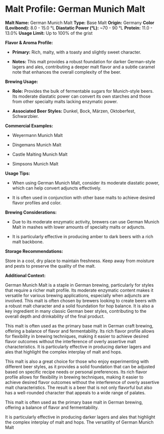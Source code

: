 # Malt Profile: German Munich Malt

**Malt Name:** German Munich Malt
**Type:** Base Malt
**Origin:** Germany
**Color (Lovibond):** 8.0 - 15.0 °L
**Diastatic Power (°L):** ~70 - 90 °L
**Protein:** 11.0 - 13.0%
**Usage Limit:** Up to 100% of the grist

**Flavor & Aroma Profile:**

* **Primary:** Rich, malty, with a toasty and slightly sweet character.

* **Notes:** This malt provides a robust foundation for darker German-style lagers and ales, contributing a deeper malt flavor and a subtle caramel note that enhances the overall complexity of the beer.

**Brewing Usage:**

* **Role:** Provides the bulk of fermentable sugars for Munich-style beers. Its moderate diastatic power can convert its own starches and those from other specialty malts lacking enzymatic power.

* **Associated Beer Styles:** Dunkel, Bock, Märzen, Oktoberfest, Schwarzbier.

**Commercial Examples:**

* Weyermann Munich Malt

* Dingemans Munich Malt

* Castle Malting Munich Malt

* Simpsons Munich Malt

**Usage Tips:**

* When using German Munich Malt, consider its moderate diastatic power, which can help convert adjuncts effectively.

* It is often used in conjunction with other base malts to achieve desired flavor profiles and color.

**Brewing Considerations:**

* Due to its moderate enzymatic activity, brewers can use German Munich Malt in mashes with lower amounts of specialty malts or adjuncts.

* It is particularly effective in producing amber to dark beers with a rich malt backbone.

**Storage Recommendations:**

Store in a cool, dry place to maintain freshness. Keep away from moisture and pests to preserve the quality of the malt.

**Additional Context:**

German Munich Malt is a staple in German brewing, particularly for styles that require a richer malt profile. Its moderate enzymatic content makes it versatile for various brewing applications, especially when adjuncts are involved. This malt is often chosen by brewers looking to create beers with a robust malt character and a solid foundation for hop balance. It is also a key ingredient in many classic German beer styles, contributing to the overall depth and drinkability of the final product.

This malt is often used as the primary base malt in German craft brewing, offering a balance of flavor and fermentability. Its rich flavor profile allows for flexibility in brewing techniques, making it easier to achieve desired flavor outcomes without the interference of overly assertive malt characteristics. It is particularly effective in producing darker lagers and ales that highlight the complex interplay of malt and hops.

This malt is also a great choice for those who enjoy experimenting with different beer styles, as it provides a solid foundation that can be adjusted based on specific recipe needs or personal preferences. Its rich flavor profile allows for flexibility in brewing techniques, making it easier to achieve desired flavor outcomes without the interference of overly assertive malt characteristics. The result is a beer that is not only flavorful but also has a well-rounded character that appeals to a wide range of palates.

This malt is often used as the primary base malt in German brewing, offering a balance of flavor and fermentability.

It is particularly effective in producing darker lagers and ales that highlight the complex interplay of malt and hops. The versatility of German Munich Malt
